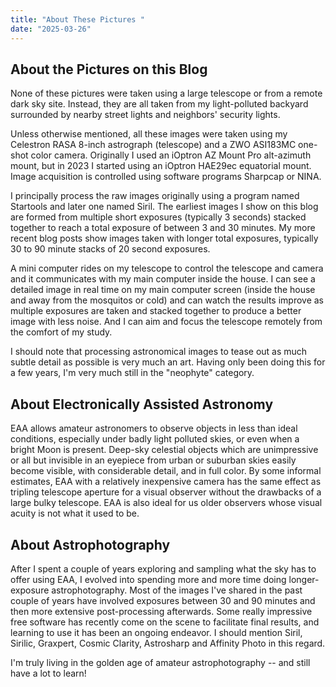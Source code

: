 ```yaml
---
title: "About These Pictures "
date: "2025-03-26"
---
```


## About the Pictures on this Blog

None of these pictures were taken using a large telescope or from a remote dark sky site. Instead, they are all taken from my light-polluted backyard surrounded by nearby street lights and neighbors' security lights.

Unless otherwise mentioned, all these images were taken using my Celestron RASA 8-inch astrograph (telescope) and a ZWO ASI183MC one-shot color camera.
Originally I used an iOptron AZ Mount Pro alt-azimuth mount, but in 2023 I started using an iOptron HAE29ec equatorial mount.
Image acquisition is 
controlled using software programs Sharpcap or NINA.

I principally process the raw images originally using a program named Startools and later one named Siril. The earliest images I show on this blog are formed from multiple  short exposures (typically 3 seconds) stacked together to reach a total exposure of between 3 and 30 minutes. My more recent blog posts show images taken with longer total exposures, typically 30 to 90 minute stacks of 20 second exposures.

A mini computer rides on my telescope to control the telescope and camera and it communicates with my main computer inside the house.  I can see a detailed image in real time on my main computer screen (inside the house and away from the mosquitos or cold) and can watch the results improve as multiple exposures are taken and stacked together to produce a better image with less noise. And I can aim and focus the telescope remotely from the comfort of my study.

I should note that processing astronomical images to tease out as much subtle detail as possible is very much an art.  Having only been doing this for a few years, I'm very much still in the "neophyte" category.

## About Electronically Assisted Astronomy

EAA allows amateur astronomers to observe objects in less than ideal conditions, especially under badly light polluted skies, or even when a bright Moon is present. Deep-sky celestial objects which are unimpressive or all but invisible in an eyepiece from urban or suburban skies easily become visible, with considerable detail, and in full color. By some informal estimates, EAA with a relatively inexpensive camera has the same effect as tripling telescope aperture for a visual observer without the drawbacks of a large bulky telescope. EAA is also ideal for us older observers whose visual acuity is not what it used to be.


## About Astrophotography

After I spent a couple of years exploring and sampling what the sky has to offer using EAA, I evolved into spending more and more time doing longer-exposure astrophotography.  Most of the images I've shared in the past couple of years have involved exposures between 30 and 90 minutes and then more extensive post-processing afterwards.  Some really impressive free software has recently come on the scene to facilitate final results, and learning to use it has been an ongoing endeavor.  I should mention Siril, Sirilic, Graxpert, Cosmic Clarity, Astrosharp and Affinity Photo in this regard.

I'm truly living in the golden age of amateur astrophotography -- and still have a lot to learn!